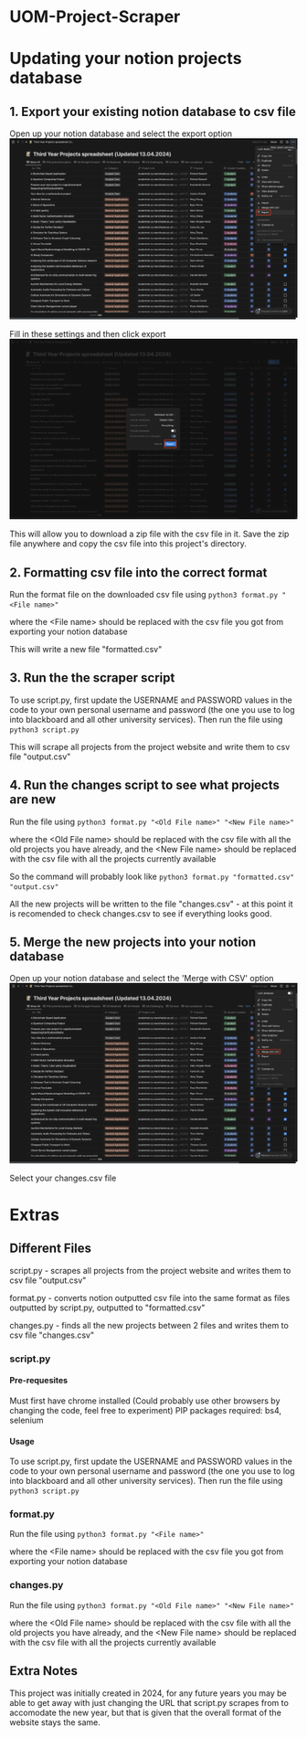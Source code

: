 # UOM-Project-Scraper

# Updating your notion projects database 
## 1. Export your existing notion database to csv file
Open up your notion database and select the export option
![export image](./images/export.png)

Fill in these settings and then click export
![export image](./images/export%20settings.png)

This will allow you to download a zip file with the csv file in it. Save the zip file anywhere and copy the csv file into this project's directory.

## 2. Formatting csv file into the correct format
Run the format file on the downloaded csv file using `python3 format.py "<File name>"` 

where the \<File name\> should be replaced with the csv file you got from exporting your notion database

This will write a new file "formatted.csv"

## 3. Run the the scraper script
To use script.py, first update the USERNAME and PASSWORD values in the code to your own personal username and password (the one you use to log into blackboard and all other university services).
Then run the file using `python3 script.py`

This will scrape all projects from the project website and write them to csv file "output.csv"

## 4. Run the changes script to see what projects are new

Run the file using `python3 format.py "<Old File name>" "<New File name>"`

where the \<Old File name\> should be replaced with the csv file with all the old projects you have already, and the \<New File name\> should be replaced with the csv file with all the projects currently available

So the command will probably look like `python3 format.py "formatted.csv" "output.csv"`

All the new projects will be written to the file "changes.csv" - at this point it is recomended to check changes.csv to see if everything looks good.

## 5. Merge the new projects into your notion database
Open up your notion database and select the 'Merge with CSV' option
![export image](./images/merge.png)

Select your changes.csv file

# Extras

## Different Files
script.py - scrapes all projects from the project website and writes them to csv file "output.csv"

format.py - converts notion outputted csv file into the same format as files outputted by script.py, outputted to "formatted.csv"

changes.py - finds all the new projects between 2 files and writes them to csv file "changes.csv"

### script.py
#### Pre-requesites
Must first have chrome installed (Could probably use other browsers by changing the code, feel free to experiment)
PIP packages required: bs4, selenium

#### Usage
To use script.py, first update the USERNAME and PASSWORD values in the code to your own personal username and password (the one you use to log into blackboard and all other university services).
Then run the file using `python3 script.py`

### format.py 
Run the file using `python3 format.py "<File name>"` 

where the \<File name\> should be replaced with the csv file you got from exporting your notion database

### changes.py
Run the file using `python3 format.py "<Old File name>" "<New File name>"`

where the \<Old File name\> should be replaced with the csv file with all the old projects you have already, and the \<New File name\> should be replaced with the csv file with all the projects currently available

## Extra Notes
This project was initially created in 2024, for any future years you may be able to get away with just changing the URL that script.py scrapes from to accomodate the new year, but that is given that the overall format of the website stays the same.